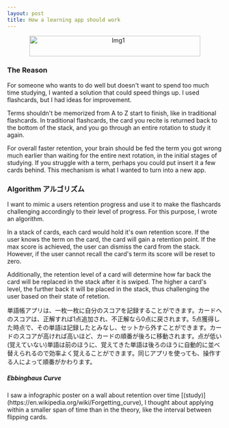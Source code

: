 ```yaml
---
layout: post
title: How a learning app should work 
---
```


<div align="center">
<img src="{{ site.baseurl }}/images/How_a_learning_app_should_work_img1.png" alt="Img1" width="400" height="48"/>
</div>

<h3>The Reason</h3>
For someone who wants to do well but doesn't want to spend too much time studying, I wanted a solution that could speed things up. I used flashcards, but I 
had ideas for improvement.

Terms shouldn't be memorized from A to Z start to finish, like in traditional flashcards. In traditional flashcards, the card you recite is returned back to the 
bottom of the stack, and you go through an entire rotation to study it again.

For overall faster retention, your brain should be fed the term you got wrong much earlier than waiting for the entire next rotation, 
in the initial stages of studying. If you struggle with a term, perhaps you could put insert it a few cards behind. This mechanism is what I wanted to 
turn into a new app.

<h3>Algorithm アルゴリズム</h3>
I want to mimic a users retention progress and use it to make the flashcards challenging accordingly to their level of progress.
For this purpose, I wrote an algorithm. 

In a stack of cards, each card would hold it's own retention score. If the user knows the term on the card, the card will gain a retention point. 
If the max score is achieved, the user can dismiss the card from the stack. However, if the user cannot recall the card's term its score will be reset to zero.

Additionally, the retention level of a card will determine how far back the card will be replaced in the stack after it is swiped. 
The higher a card's level, the further back it will be placed in the stack, thus challenging the user based on their state of retetion. 

単語帳アプリは、一枚一枚に自分のスコアを記録することができます。カードへのスコアは、正解すれば1点追加され、不正解なら0点に戻されます。5点獲得した時点で、その単語は記録したとみなし、セットから外すことができます。カードのスコアが高ければ高いほど、カードの順番が後ろに移動されます。点が低い(覚えていない)単語は前のほうに、覚えてきた単語は後ろのほうに自動的に並べ替えられるので効率よく覚えることができます。同じアプリを使っても、操作する人によって順番がかわります。


<h5>Ebbinghaus Curve</h5>
I saw a infographic poster on a wall about retention over time [(study)](https://en.wikipedia.org/wiki/Forgetting_curve), I thought about applying within a 
smaller span of time than in the theory, like the interval between flipping cards.




